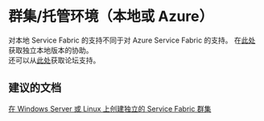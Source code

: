 <properties
    pageTitle="群集/托管环境（本地或 Azure）"
    description="群集/托管环境（本地或 Azure）"
    service="microsoft.servicefabric"
    resource="clusters"
    authors="aashu"
    displayOrder=""
    selfHelpType="generic"
    supportTopicIds="32449689"
    resourceTags=""
    productPesIds="15842"
    cloudEnvironments="public,BlackForest,Fairfax"
/>


# <a name="clusterhosting-environment-on-premises-or-azure"></a>群集/托管环境（本地或 Azure）
对本地 Service Fabric 的支持不同于对 Azure Service Fabric 的支持。 在[此处](https://social.msdn.microsoft.com/Forums/azure/home?forum=AzureServiceFabric)获取独立本地版本的协助。<br>
还可以从[此处](http://support.microsoft.com/oas/default.aspx?prid=16146)获取论坛支持。

## <a name="recommended-documents"></a>**建议的文档**
[在 Windows Server 或 Linux 上创建独立的 Service Fabric 群集](https://azure.microsoft.com/documentation/articles/service-fabric-deploy-anywhere/)

